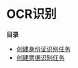 

# OCR识别

**目录**

* [创建身份证识别任务](ai/uai-ocr/api/ocr/create-task)
* [创建票据识别任务](ai/uai-ocr/api/ocr/create-bill-task)

